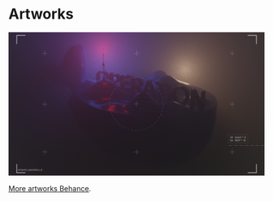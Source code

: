 # Artworks

![artwork](assests/images/artwork.png)

[More artworks Behance](https://www.behance.net/gallery/95156933/Operation).
